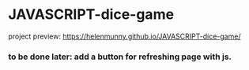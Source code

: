 # JAVASCRIPT-dice-game

project preview: https://helenmunny.github.io/JAVASCRIPT-dice-game/   <br>

### to be done later: add a button for refreshing page with js.

